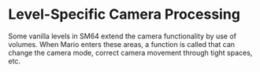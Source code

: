 # Level-Specific Camera Processing

Some vanilla levels in SM64 extend the camera functionality by use of volumes. When Mario enters these areas, a function is called that can change the camera mode, correct camera movement through tight spaces, etc.
